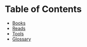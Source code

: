 # Table of Contents
- [Books](https://github.com/p-joon/by_joon/blob/master/books.md)
- [Reads](https://github.com/p-joon/by_joon/blob/master/reads.md)  
- [Tools](https://github.com/p-joon/by_joon/blob/master/tools.md)
- [Glossary](https://github.com/p-joon/by_joon/blob/master/glossary.md)
